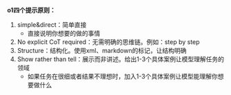 **o1四个提示原则：**
1. simple&direct：简单直接
	- 直接说明你想要的做的事情
3. No explicit CoT required：无需明确的思维链。例如：step by step
4. Structure：结构化。使用xml、markdown的标记，让结构明确
5. Show rather than tell：展示而非讲述。给出1-3个具体案例让模型理解任务的领域
	- 如果任务在很细或者结果不理想时，加入1-3个具体案例让模型能理解你想要做什么